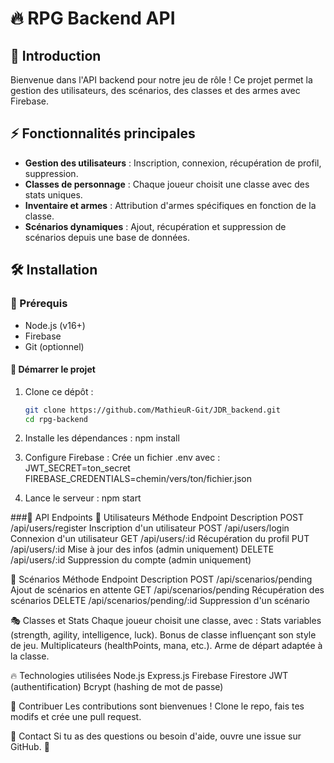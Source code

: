 # 🔥 RPG Backend API

## 🏹 Introduction
Bienvenue dans l'API backend pour notre jeu de rôle ! Ce projet permet la gestion des utilisateurs, des scénarios, des classes et des armes avec Firebase.

## ⚡ Fonctionnalités principales
- **Gestion des utilisateurs** : Inscription, connexion, récupération de profil, suppression.
- **Classes de personnage** : Chaque joueur choisit une classe avec des stats uniques.
- **Inventaire et armes** : Attribution d'armes spécifiques en fonction de la classe.
- **Scénarios dynamiques** : Ajout, récupération et suppression de scénarios depuis une base de données.

## 🛠 Installation
### 📌 Prérequis
- Node.js (v16+)
- Firebase
- Git (optionnel)

#### 🚀 Démarrer le projet
1. Clone ce dépôt :
   ```bash
   git clone https://github.com/MathieuR-Git/JDR_backend.git
   cd rpg-backend

2. Installe les dépendances :
npm install

3. Configure Firebase :
Crée un fichier .env avec :
JWT_SECRET=ton_secret
FIREBASE_CREDENTIALS=chemin/vers/ton/fichier.json

4. Lance le serveur :
npm start

###📜 API Endpoints
🔹 Utilisateurs
Méthode	Endpoint	Description
POST	/api/users/register	Inscription d'un utilisateur
POST	/api/users/login	Connexion d'un utilisateur
GET	/api/users/:id	Récupération du profil
PUT	/api/users/:id	Mise à jour des infos (admin uniquement)
DELETE	/api/users/:id	Suppression du compte (admin uniquement)

🔹 Scénarios
Méthode	Endpoint	Description
POST	/api/scenarios/pending	Ajout de scénarios en attente
GET	/api/scenarios/pending	Récupération des scénarios
DELETE	/api/scenarios/pending/:id	Suppression d'un scénario

🎭 Classes et Stats
Chaque joueur choisit une classe, avec :
Stats variables (strength, agility, intelligence, luck).
Bonus de classe influençant son style de jeu.
Multiplicateurs (healthPoints, mana, etc.).
Arme de départ adaptée à la classe.

🔥 Technologies utilisées
Node.js
Express.js
Firebase Firestore
JWT (authentification)
Bcrypt (hashing de mot de passe)

🤝 Contribuer
Les contributions sont bienvenues ! Clone le repo, fais tes modifs et crée une pull request.

📌 Contact
Si tu as des questions ou besoin d'aide, ouvre une issue sur GitHub. 🎯
